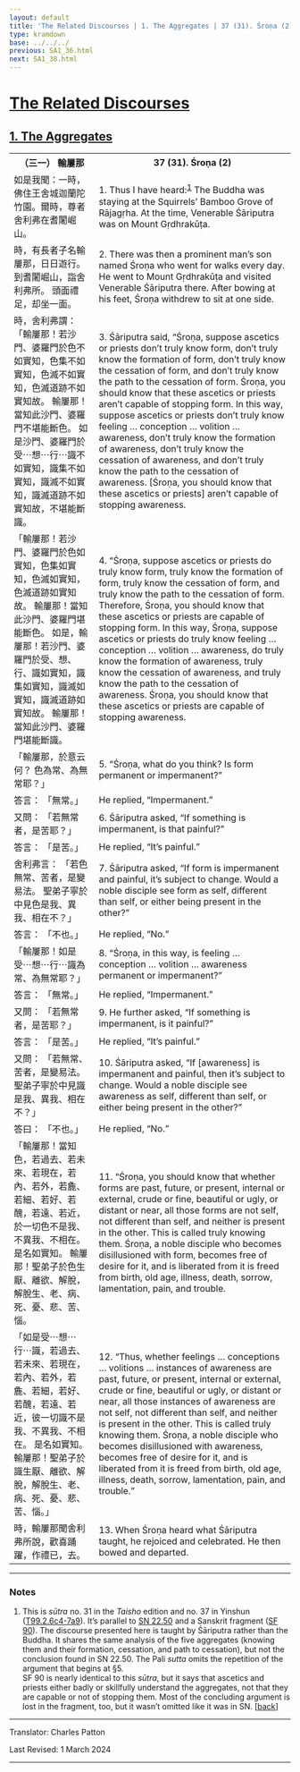 ```yaml
---
layout: default
title: 'The Related Discourses | 1. The Aggregates | 37 (31). Śroṇa (2)'
type: kramdown
base: ../../../
previous: SA1_36.html
next: SA1_38.html
---
```


<h1><a href='../index.html'>The Related Discourses</a></h1>
<h2><a href='index.html'>1. The Aggregates</a></h2>

<table class="trans">
  <th class='ch'>（三一） 輸屢那</th>
  <th class='en'>37 (31). Śroṇa (2)</th>
  <tr>
    <td class="ch" title='t99.2.6c4'>如是我聞：一時，佛住王舍城迦蘭陀竹園。爾時，尊者舍利弗在耆闍崛山。</td>
    <td id='p1'>1. Thus I have heard:<sup id="ref1"><a href="#n1">1</a></sup> The Buddha was staying at the Squirrels’ Bamboo Grove of Rājagṛha. At the time, Venerable Śāriputra was on Mount Gṛdhrakūṭa.</td>
  </tr>
  <tr>
    <td class="ch" title='t99.2.6c5'>時，有長者子名輸屢那，日日遊行。 到耆闍崛山，詣舍利弗所。 頭面禮足，却坐一面。</td>
    <td id='p2'>2. There was then a prominent man’s son named Śroṇa who went for walks every day. He went to Mount Gṛdhrakūṭa and visited Venerable Śāriputra there. After bowing at his feet, Śroṇa withdrew to sit at one side.</td>
  </tr>
  <tr>
    <td class="ch" title='t99.2.6c7'>時，舍利弗謂： 「輸屢那！若沙門、婆羅門於色不如實知，色集不如實知，色滅不如實知，色滅道跡不如實知故。 輸屢那！當知此沙門、婆羅門不堪能斷色。 如是沙門、婆羅門於受⋯想⋯行⋯識不如實知，識集不如實知，識滅不如實知，識滅道跡不如實知故，不堪能斷識。</td>
    <td id='p3'>3. Śāriputra said, “Śroṇa, suppose ascetics or priests don’t truly know form, don’t truly know the formation of form, don’t truly know the cessation of form, and don’t truly know the path to the cessation of form. Śroṇa, you should know that these ascetics or priests aren’t capable of stopping form. In this way, suppose ascetics or priests don’t truly know feeling … conception … volition … awareness, don’t truly know the formation of awareness, don’t truly know the cessation of awareness, and don’t truly know the path to the cessation of awareness. [Śroṇa, you should know that these ascetics or priests] aren’t capable of stopping awareness.</td>
  </tr>
  <tr>
    <td class="ch" title='t99.2.6c13'>「輸屢那！若沙門、婆羅門於色如實知，色集如實知，色滅如實知，色滅道跡如實知故。 輸屢那！當知此沙門、婆羅門堪能斷色。 如是，輸屢那！若沙門、婆羅門於受、想、行、識如實知，識集如實知，識滅如實知，識滅道跡如實知故。 輸屢那！當知此沙門、婆羅門堪能斷識。</td>
    <td id='p4'>4. “Śroṇa, suppose ascetics or priests do truly know form, truly know the formation of form, truly know the cessation of form, and truly know the path to the cessation of form. Therefore, Śroṇa, you should know that these ascetics or priests are capable of stopping form. In this way, Śroṇa, suppose ascetics or priests do truly know feeling … conception … volition … awareness, do truly know the formation of awareness, truly know the cessation of awareness, and truly know the path to the cessation of awareness. Śroṇa, you should know that these ascetics or priests are capable of stopping awareness.</td>
  </tr>
  <tr>
    <td class="ch" title='t99.2.6c20'>「輸屢那，於意云何？ 色為常、為無常耶？」</td>
    <td id='p5'>5. “Śroṇa, what do you think? Is form permanent or impermanent?”</td>
  </tr>
  <tr>
    <td class="ch" title='t99.2.6c21'>答言： 「無常。」</td>
    <td>He replied, “Impermanent.”</td>
  </tr>
  <tr>
    <td class="ch" title='t99.2.6c21'>又問： 「若無常者，是苦耶？」</td>
    <td id='p6'>6. Śāriputra asked, “If something is impermanent, is that painful?”</td>
  </tr>
  <tr>
    <td class="ch" title='t99.2.6c21'>答言： 「是苦。」</td>
    <td>He replied, “It’s painful.”</td>
  </tr>
  <tr>
    <td class="ch" title='t99.2.6c22'>舍利弗言： 「若色無常、苦者，是變易法。 聖弟子寧於中見色是我、異我、相在不？」</td>
    <td id='p7'>7. Śāriputra asked, “If form is impermanent and painful, it’s subject to change. Would a noble disciple see form as self, different than self, or either being present in the other?”</td>
  </tr>
  <tr>
    <td class="ch" title='t99.2.6c23'>答言： 「不也。」</td>
    <td>He replied, “No.”</td>
  </tr>
  <tr>
    <td class="ch" title='t99.2.6c24'>「輸屢那！如是受⋯想⋯行⋯識為常、為無常耶？」</td>
    <td id='p8'>8. “Śroṇa, in this way, is feeling … conception … volition … awareness permanent or impermanent?”</td>
  </tr>
  <tr>
    <td class="ch" title='t99.2.6c25'>答言： 「無常。」</td>
    <td>He replied, “Impermanent.”</td>
  </tr>
  <tr>
    <td class="ch" title='t99.2.6c25'>又問： 「若無常者，是苦耶？」</td>
    <td id='p9'>9. He further asked, “If something is impermanent, is it painful?”</td>
  </tr>
  <tr>
    <td class="ch" title='t99.2.6c25'>答言： 「是苦。」</td>
    <td>He replied, “It’s painful.”</td>
  </tr>
  <tr>
    <td class="ch" title='t99.2.6c26'>又問： 「若無常、苦者，是變易法。 聖弟子寧於中見識是我、異我、相在不？」</td>
    <td id='p10'>10. Śāriputra asked, “If [awareness] is impermanent and painful, then it’s subject to change. Would a noble disciple see awareness as self, different than self, or either being present in the other?”</td>
  </tr>
  <tr>
    <td class="ch" title='t99.2.6c27'>答曰： 「不也。」</td>
    <td>He replied, “No.”</td>
  </tr>
  <tr>
    <td class="ch" title='t99.2.6c28'>「輸屢那！當知色，若過去、若未來、若現在，若內、若外，若麁、若細、若好、若醜，若遠、若近，於一切色不是我、不異我、不相在。 是名如實知。 輸屢那！聖弟子於色生厭、離欲、解脫，解脫生、老、病、死、憂、悲、苦、惱。</td>
    <td id='p11'>11. “Śroṇa, you should know that whether forms are past, future, or present, internal or external, crude or fine, beautiful or ugly, or distant or near, all those forms are not self, not different than self, and neither is present in the other. This is called truly knowing them. Śroṇa, a noble disciple who becomes disillusioned with form, becomes free of desire for it, and is liberated from it is freed from birth, old age, illness, death, sorrow, lamentation, pain, and trouble.</td>
  </tr>
  <tr>
    <td class="ch" title='t99.2.7a3'>「如是受⋯想⋯行⋯識，若過去、若未來、若現在，若內、若外，若麁、若細，若好、若醜，若遠、若近，彼一切識不是我、不異我、不相在。 是名如實知。 輸屢那！聖弟子於識生厭、離欲、解脫，解脫生、老、病、死、憂、悲、苦、惱。」</td>
    <td id='p12'>12. “Thus, whether feelings … conceptions … volitions … instances of awareness are past, future, or present, internal or external, crude or fine, beautiful or ugly, or distant or near, all those instances of awareness are not self, not different than self, and neither is present in the other. This is called truly knowing them. Śroṇa, a noble disciple who becomes disillusioned with awareness, becomes free of desire for it, and is liberated from it is freed from birth, old age, illness, death, sorrow, lamentation, pain, and trouble.”</td>
  </tr>
  <tr>
    <td class="ch" title='t99.2.7a8'>時，輸屢那聞舍利弗所說，歡喜踊躍，作禮已，去。</td>
    <td id='p13'>13. When Śroṇa heard what Śāriputra taught, he rejoiced and celebrated. He then bowed and departed.</td>
  </tr>
</table>

<hr/>

<h3 id="notes">Notes</h3>

<ol class="notes-list">
<li id="n1">This is <em>sūtra</em> no. 31 in the <cite>Taisho</cite> edition and no. 37 in Yinshun (<a href="https://cbetaonline.dila.edu.tw/zh/T02n0099_p0006c04" target="_blank">T99.2.6c4-7a9</a>). It’s parallel to <a href="https://suttacentral.net/sn22.50" target="_blank">SN 22.50</a> and a Sanskrit fragment (<a href="https://suttacentral.net/sf90/san/vallee" target="_blank">SF 90</a>). The discourse presented here is taught by Śāriputra rather than the Buddha. It shares the same analysis of the five aggregates (knowing them and their formation, cessation, and path to cessation), but not the conclusion found in SN 22.50. The Pali <em>sutta</em> omits the repetition of the argument that begins at §5.<br/>
SF 90 is nearly identical to this <em>sūtra</em>, but it says that ascetics and priests either badly or skillfully understand the aggregates, not that they are capable or not of stopping them. Most of the concluding argument is lost in the fragment, too, but it wasn’t omitted like it was in SN. [<a href="#ref1">back</a>]</li>
</ol>
<hr/>

<p class="translator">Translator: Charles Patton</p>
<p class='revised'>Last Revised: 1 March 2024</p>

<hr/>